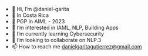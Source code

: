- 👋 Hi, I’m @daniel-garita
- 📍 In Costa Rica
- 🎢 PGP in AIML - 2023
- 👀 I’m interested in IAML, NLP, Building Apps
- 🌱 I’m currently learning Cybersecurity
- 🚜 I’m looking to collaborate on NLP.3
- 📫 How to reach me danielgaritagutierrez@gmail.com
